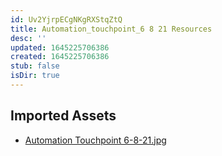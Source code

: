 ```yaml
---
id: Uv2YjrpECgNKgRXStqZtQ
title: Automation_touchpoint_6 8 21 Resources
desc: ''
updated: 1645225706386
created: 1645225706386
stub: false
isDir: true
---
```

## Imported Assets
- [Automation Touchpoint 6-8-21.jpg](/assets/automation-touchpoint-6-8-21-co6JSFj4d5QY.jpg)
